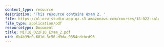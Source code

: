 ```yaml
---
content_type: resource
description: 'This resource contains exam 2. '
file: https://ol-ocw-studio-app-qa.s3.amazonaws.com/courses/18-022-calculus-of-several-variables-fall-2010/6b4b99c0681d8c50d9da0354cdebcd93_MIT18_022F10_Exam_2.pdf
file_type: application/pdf
resourcetype: Document
title: MIT18_022F10_Exam_2.pdf
uid: 6b4b99c0-681d-8c50-d9da-0354cdebcd93
---
```

